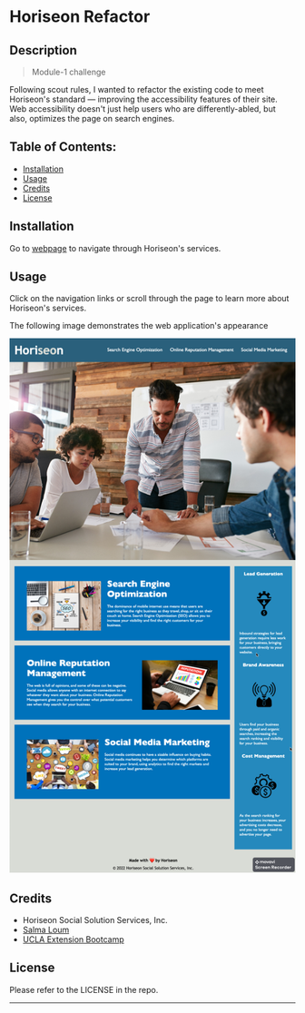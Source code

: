 # Horiseon Refactor

## Description

> Module-1 challenge

Following scout rules, I wanted to refactor the existing code to meet Horiseon's standard — improving the accessibility features of their site. Web accessibility doesn't just help users who are differently-abled, but also, optimizes the page on search engines.

## Table of Contents:

- [Installation](#installation)
- [Usage](#usage)
- [Credits](#credits)
- [License](#license)

## Installation

Go to [webpage](https://salmaloum.github.io/Horiseon-refactor/) to navigate through Horiseon's services.

## Usage

Click on the navigation links or scroll through the page to learn more about Horiseon's services.

The following image demonstrates the web application's appearance

![Horiseon webpage with two columns listing services](assets/images/screenshot.png)

## Credits

- Horiseon Social Solution Services, Inc.
- [Salma Loum](https://github.com/SalmaLoum/)
- [UCLA Extension Bootcamp](https://www.uclaextension.edu/?gclid=Cj0KCQiAgribBhDkARIsAASA5btdbwAz8x25r3b1deoRNIGxfkPFL11rAQMuCgQ7HYiqBH8CLr9CgLoaAktlEALw_wcB&gclsrc=aw.ds)

## License

Please refer to the LICENSE in the repo.

---
